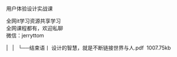 用户体验设计实战课

全网it学习资源共享学习<br>全网课程都有，欢迎私聊<br>微信：jerryttom<br>

| &nbsp;&nbsp;| &nbsp;&nbsp;└──结束语丨 设计的智慧，就是不断链接世界与人.pdf &nbsp;1007.75kb